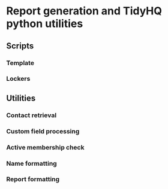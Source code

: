 # Report generation and TidyHQ python utilities

## Scripts

### Template

### Lockers

## Utilities

### Contact retrieval 

### Custom field processing

### Active membership check

### Name formatting

### Report formatting